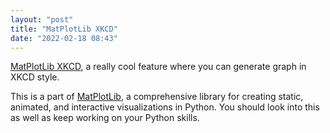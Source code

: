 ```yaml
---
layout: "post"
title: "MatPlotLib XKCD"
date: "2022-02-18 08:43"
---
```

[MatPlotLib XKCD](https://matplotlib.org/stable/api/_as_gen/matplotlib.pyplot.xkcd.html), a really cool feature where you can generate graph in XKCD style.

This is a part of [MatPlotLib](https://matplotlib.org/stable/index.html), a comprehensive library for creating static, animated, and interactive visualizations in Python. You should look into this as well as keep working on your Python skills.